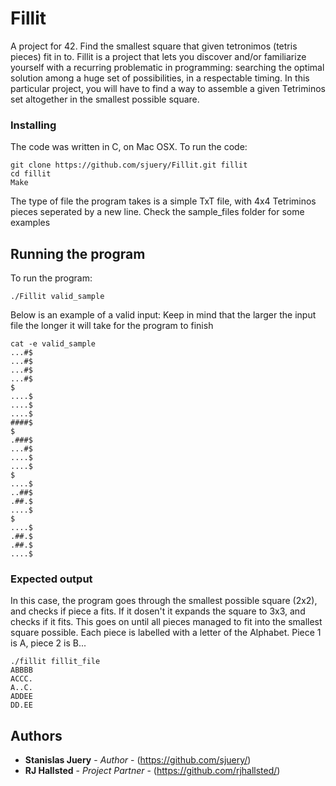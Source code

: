 # Fillit

A project for 42. Find the smallest square that given tetronimos (tetris pieces) fit in to.
Fillit is a project that lets you discover and/or familiarize yourself with a recurring
problematic in programming: searching the optimal solution among a huge set of possibilities,
in a respectable timing. In this particular project, you will have to find a way to
assemble a given Tetriminos set altogether in the smallest possible square.

### Installing

The code was written in C, on Mac OSX.
To run the code:

```
git clone https://github.com/sjuery/Fillit.git fillit
cd fillit
Make
```

The type of file the program takes is a simple TxT file, with 4x4 Tetriminos pieces seperated by a new line.
Check the sample_files folder for some examples

## Running the program

To run the program:

```
./Fillit valid_sample
```

Below is an example of a valid input:
Keep in mind that the larger the input file the longer it will take for the program to finish

```
cat -e valid_sample
...#$
...#$
...#$
...#$
$
....$
....$
....$
####$
$
.###$
...#$
....$
....$
$
....$
..##$
.##.$
....$
$
....$
.##.$
.##.$
....$
```

### Expected output

In this case, the program goes through the smallest possible square (2x2), and checks if piece a fits. If it dosen't it expands the square to 3x3, and checks if it fits. This goes on until all pieces managed to fit into the smallest square possible. Each piece is labelled with a letter of the Alphabet. Piece 1 is A, piece 2 is B...

```
./fillit fillit_file             
ABBBB
ACCC.
A..C.
ADDEE
DD.EE
```

## Authors
* **Stanislas Juery** - *Author* - (https://github.com/sjuery/)
* **RJ Hallsted** - *Project Partner* - (https://github.com/rjhallsted/)
